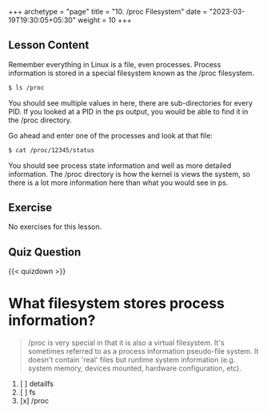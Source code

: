 +++
archetype = "page"
title = "10. /proc Filesystem"
date = "2023-03-19T19:30:05+05:30"
weight = 10
+++


## Lesson Content

Remember everything in Linux is a file, even processes. Process information is stored in a special filesystem known as the /proc filesystem.

```bash
$ ls /proc
```

You should see multiple values in here, there are sub-directories for every PID. If you looked at a PID in the ps output, you would be able to find it in the /proc directory.

Go ahead and enter one of the processes and look at that file:

```bash
$ cat /proc/12345/status
```

You should see process state information and well as more detailed information. The /proc directory is how the kernel is views the system, so there is a lot more information here than what you would see in ps.

## Exercise

No exercises for this lesson.

## Quiz Question

{{< quizdown >}}

# What filesystem stores process information?

> /proc is very special in that it is also a virtual filesystem. It's sometimes referred to as a process information pseudo-file system. It doesn't contain 'real' files but runtime system information (e.g. system memory, devices mounted, hardware configuration, etc).

1. [ ] detailfs
2. [ ] fs
3. [x] /proc